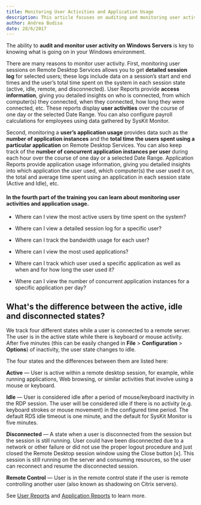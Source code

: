 ```yaml
---
title: Monitoring User Activities and Application Usage
description: This article focuses on auditing and monitoring user activity on Windows Servers in your environment. 
author: Andrea Budisa
date: 28/6/2017
---
```

The ability to **audit and monitor user activity on Windows Servers** is key to knowing what is going on in your Windows environment. 

There are many reasons to monitor user activity. First, monitoring user sessions on Remote Desktop Services allows you to get **detailed session log** for selected users; these logs include data on a session’s start and end times and the user’s total time spent on the system in each session state (active, idle, remote, and disconnected). User Reports provide **access information**, giving you detailed insights on who is connected, from which computer(s) they connected, when they connected, how long they were connected, etc. These reports display **user activities** over the course of one day or the selected Date Range. You can also configure payroll calculations for employees using data gathered by SysKit Monitor. 

Second, monitoring a **user’s application usage** provides data such as the **number of application instances** and the **total time the users spent using a particular application** on Remote Desktop Services. You can also keep track of the **number of concurrent application instances per user** during each hour over the course of one day or a selected Date Range. Application Reports provide application usage information, giving you detailed insights into which application the user used, which computer(s) the user used it on, the total and average time spent using an application in each session state (Active and Idle), etc.

#### In the fourth part of the training you can learn about monitoring user activities and application usage.
* Where can I view the most active users by time spent on the system?

* Where can I view a detailed session log for a specific user?

* Where can I track the bandwidth usage for each user?

* Where can I view the most used applications?

* Where can I track which user used a specific application as well as when and for how long the user used it?

* Where can I view the number of concurrent application instances for a specific application per day?

## What's the difference between the active, idle and disconnected states?

We track four different states while a user is connected to a remote server. The user is in the active state while there is keyboard or mouse activity. After five minutes (this can be easily changed in **File** > **Configuration** > **Options**) of inactivity, the user state changes to idle. 

The four states and the differences between them are listed here:

**Active** — User is active within a remote desktop session, for example, while running applications, Web browsing, or similar activities that involve using a mouse or keyboard.

**Idle** — User is considered idle after a period of mouse/keyboard inactivity in the RDP session. The user will be considered idle if there is no activity (e.g. keyboard strokes or mouse movement) in the configured time period. The default RDS idle timeout is one minute, and the default for SysKit Monitor is five minutes.

**Disconnected** — A state when a user is disconnected from the session but the session is still running. User could have been disconnected due to a network or other failure or did not use the proper logout procedure and just closed the Remote Desktop session window using the Close button [x]. This session is still running on the server and consuming resources, so the user can reconnect and resume the disconnected session.

**Remote Control** — User is in the remote control state if the user is remote controlling another user (also known as shadowing on Citrix servers).

See [User Reports](#internal/get-to-know-syskit-monitor/reports/user-reports) and [Application Reports](#internal/get-to-know-syskit-monitor/reports/application-reports) to learn more.